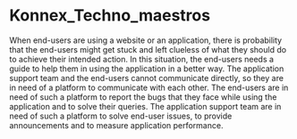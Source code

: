 # Konnex_Techno_maestros
When end-users are using a website or an application, there is probability that the end-users might get stuck and left clueless of what they should do to achieve their intended action. In this situation, the end-users needs a guide to help them in using the application in a better way. The application support team and the end-users cannot communicate directly, so they are in need of a platform to communicate with each other. The end-users are in need of such a platform to report the bugs that they face while using the application and to solve their queries. The application support team are in need of such a platform to solve end-user issues, to provide announcements and to measure application performance.
